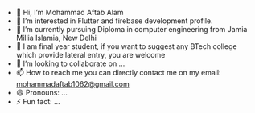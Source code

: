 - 👋 Hi, I’m Mohammad Aftab Alam
- 👀 I’m interested in Flutter and firebase development profile.
- 🌱 I’m currently pursuing Diploma in computer engineering from Jamia Millia Islamia, New Delhi
- 💞️ I am final year student, if you want to suggest any BTech college which provide lateral entry, you are welcome
- 💞️ I’m looking to collaborate on ...
- 📫 How to reach me you can directly contact me on my email: mohammadaftab1062@gmail.com
- 😄 Pronouns: ...
- ⚡ Fun fact: ...

<!---
MohammadAftabAlam/MohammadAftabAlam is a ✨ special ✨ repository because its `README.md` (this file) appears on your GitHub profile.
You can click the Preview link to take a look at your changes.
--->
